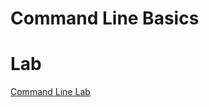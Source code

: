 # Command Line Basics

# Lab
[Command Line Lab](https://github.com/shift-up/coursebook/blob/module/0/module/module-0/labs/command-line-lab.md)
